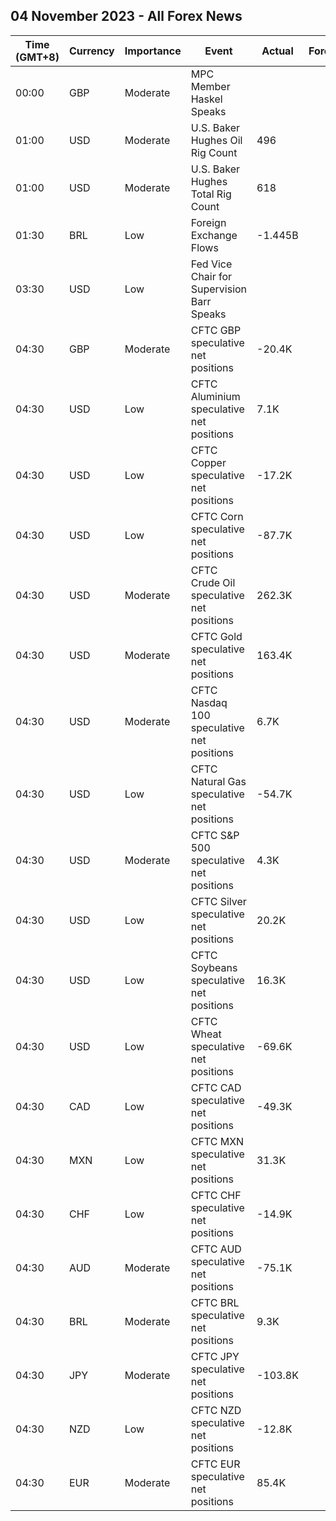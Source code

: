 ## 04 November 2023 - All Forex News

| Time (GMT+8) | Currency | Importance | Event | Actual | Forecast | Previous |
|------|----------|------------|-------|--------|----------|----------|
| 00:00 | GBP | Moderate | MPC Member Haskel Speaks |  |  |  |
| 01:00 | USD | Moderate | U.S. Baker Hughes Oil Rig Count | 496 |  | 504 |
| 01:00 | USD | Moderate | U.S. Baker Hughes Total Rig Count | 618 |  | 625 |
| 01:30 | BRL | Low | Foreign Exchange Flows | -1.445B |  | -0.703B |
| 03:30 | USD | Low | Fed Vice Chair for Supervision Barr Speaks |  |  |  |
| 04:30 | GBP | Moderate | CFTC GBP speculative net positions | -20.4K |  | -18.6K |
| 04:30 | USD | Low | CFTC Aluminium speculative net positions | 7.1K |  | 7.1K |
| 04:30 | USD | Low | CFTC Copper speculative net positions | -17.2K |  | -20.8K |
| 04:30 | USD | Low | CFTC Corn speculative net positions | -87.7K |  | -48.3K |
| 04:30 | USD | Moderate | CFTC Crude Oil speculative net positions | 262.3K |  | 300.8K |
| 04:30 | USD | Moderate | CFTC Gold speculative net positions | 163.4K |  | 149.4K |
| 04:30 | USD | Moderate | CFTC Nasdaq 100 speculative net positions | 6.7K |  | 2.7K |
| 04:30 | USD | Low | CFTC Natural Gas speculative net positions | -54.7K |  | -70.3K |
| 04:30 | USD | Moderate | CFTC S&P 500 speculative net positions | 4.3K |  | 10.2K |
| 04:30 | USD | Low | CFTC Silver speculative net positions | 20.2K |  | 24.3K |
| 04:30 | USD | Low | CFTC Soybeans speculative net positions | 16.3K |  | 36.5K |
| 04:30 | USD | Low | CFTC Wheat speculative net positions | -69.6K |  | -59.9K |
| 04:30 | CAD | Low | CFTC CAD speculative net positions | -49.3K |  | -48.6K |
| 04:30 | MXN | Low | CFTC MXN speculative net positions | 31.3K |  | 37.9K |
| 04:30 | CHF | Low | CFTC CHF speculative net positions | -14.9K |  | -15.1K |
| 04:30 | AUD | Moderate | CFTC AUD speculative net positions | -75.1K |  | -83.1K |
| 04:30 | BRL | Moderate | CFTC BRL speculative net positions | 9.3K |  | 5.2K |
| 04:30 | JPY | Moderate | CFTC JPY speculative net positions | -103.8K |  | -99.6K |
| 04:30 | NZD | Low | CFTC NZD speculative net positions | -12.8K |  | -12.9K |
| 04:30 | EUR | Moderate | CFTC EUR speculative net positions | 85.4K |  | 85.3K |
